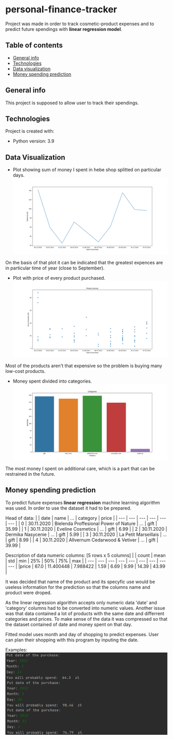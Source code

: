 # personal-finance-tracker
Project was made in order to track cosmetic-product expenses and to predict future spendings with **linear regression model**.

## Table of contents
* [General info](#general-info)
* [Technologies](#technologies)
* [Data visualization](#data-visualization)
* [Money spending prediction](#money-spending-prediction)

## General info
This project is supposed to allow user to track their spendings.
	
## Technologies
Project is created with:
* Python version: 3.9

## Data Visualization

* Plot showing sum of money I spent in hebe shop splitted on particular days. 
![ScreenShot](/screenshots/Overall_spendings.png)

On the basis of that plot it can be indicated that the greatest expences are in particular time of year (close to September).

* Plot with price of every product purchased.
![ScreenShot](/screenshots/Figure_1.png)

Most of the products aren't that expensive so the problem is buying many low-cost products.

* Money spent divided into categories. 
![ScreenShot](/screenshots/Figure_2.png)

The most money I spent on additional care, which is a part that can be restrained in the future.

## Money spending prediction

To predict future expenses **linear regression** machine learning algorithm was used. 
In order to use the dataset it had to be prepared.

Head of data:
|  | date | name | ... | category | price |
| --- | --- | --- | --- | --- | --- |
| 0 | 30.11.2020 |  Bielenda Proffesional Power of Nature | ... |    gift | 35.99 |
| 1 | 30.11.2020 |                     Eveline Cosmetics | ... |    gift | 6.99 |
| 2 | 30.11.2020 |                     Dermika Nasycenie | ... |    gift |  5.99 |
| 3 | 30.11.2020 |                  La Petit Marseillais | ... |    gift |  8.99 |
| 4 | 30.11.2020 |         Allvernum Cedarwood & Vetiver | ... |    gift | 39.99 |

Description of data numeric columns:
[5 rows x 5 columns]
| | count | mean | std | min | 25%  | 50%  |  75%  |  max  |
| --- | --- | --- | --- | --- | --- | --- | --- | --- |
|price  | 67.0 | 11.400448 | 7.988422 | 1.59 | 6.69 | 9.99 | 14.39 | 43.99 |

It was decided that name of the product and its specyfic use would be useless information for the prediction so that the columns name and product were droped.

As the linear regression algorithm accepts only numeric data 'date' and 'category' columns had to be converted into numeric values.
Another issue was that data contained a lot of products with the same date and differrent categories and prices. To make sense of the data it was compressed so that the dataset contained of date and money spent on that day.

Fitted model uses month and day of shopping to predict expenses. User can plan their shopping with this program by inputing the date.

Examples:
![ScreenShot](/screenshots/prediction.png)
